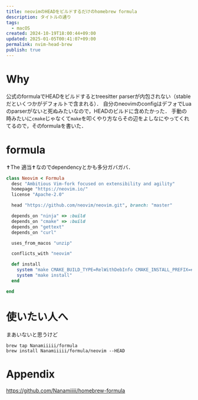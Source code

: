 ```yaml
---
title: neovimのHEADをビルドするだけのhomebrew formula
description: タイトルの通り
tags:
  - macOS
created: 2024-10-19T18:00:44+09:00
updated: 2025-01-05T00:41:07+09:00
permalink: nvim-head-brew
publish: true
---
```


# Why

公式のformulaでHEADをビルドするとtreesitter parserが内包されない（stableだといくつかがデフォルトで含まれる）．
自分のneovimのconfigはデフォでLuaのparserがないと死ぬみたいなので，HEADのビルドに含めたかった．
手動の時みたいに`cmake`じゃなくて`make`を叩くやり方ならその辺をよしなにやってくれてるので，そのformulaを書いた．

# formula

✝The 適当✝なのでdependencyとかも多分ガバガバ．

```ruby
class Neovim < Formula
  desc "Ambitious Vim-fork focused on extensibility and agility"
  homepage "https://neovim.io/"
  license "Apache-2.0"

  head "https://github.com/neovim/neovim.git", branch: "master"

  depends_on "ninja" => :build
  depends_on "cmake" => :build
  depends_on "gettext"
  depends_on "curl"

  uses_from_macos "unzip"

  conflicts_with "neovim"

  def install
    system "make CMAKE_BUILD_TYPE=RelWithDebInfo CMAKE_INSTALL_PREFIX=#{prefix}"
    system "make install"
  end

end
```

# 使いたい人へ

まあいないと思うけど

```
brew tap Nanamiiiii/formula
brew install Nanamiiiii/formula/neovim --HEAD
```

# Appendix

https://github.com/Nanamiiiii/homebrew-formula
